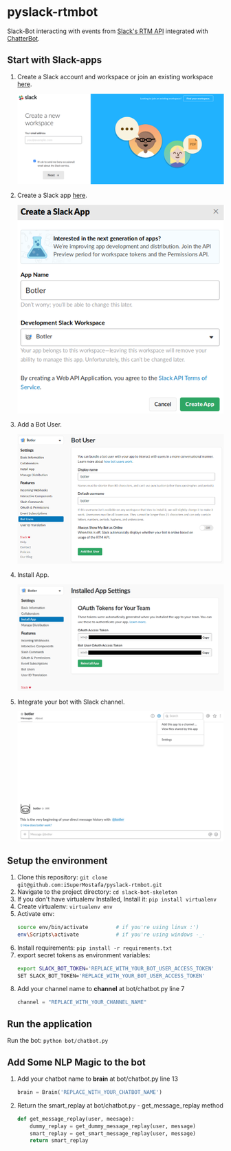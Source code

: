 # pyslack-rtmbot

Slack-Bot interacting with events from [Slack's RTM API](https://api.slack.com/rtm) integrated with [ChatterBot](https://chatterbot.readthedocs.io/en/stable/).

## Start with Slack-apps

1. Create a Slack account and workspace or join an existing workspace [here](https://slack.com/create).

    ![slack-1.png](assets/slack-1.png?raw=true "screenshot #1: create a Slack workspace")

2. Create a Slack app [here](https://api.slack.com/apps).

    ![slack-2.png](assets/slack-2.png?raw=true "screenshot #2: create a Slack app")

3. Add a Bot User.

    ![slack-3.png](assets/slack-3.png?raw=true "screenshot #3: Add a Bot User")

4. Install App.

    ![slack-4.png](assets/slack-4.png?raw=true "screenshot #4: Install App")

5. Integrate your bot with Slack channel.

    ![slack-5.png](assets/slack-5.png?raw=true "screenshot #5: Integrate your bot with Slack channel")

## Setup the environment

1. Clone this repository: `git clone git@github.com:iSuperMostafa/pyslack-rtmbot.git`
2. Navigate to the project directory: `cd slack-bot-skeleton`
3. If you don't have virtualenv Installed, Install it: `pip install virtualenv`
4. Create virtualenv: `virtualenv env`
5. Activate env:
    ```bash
    source env/bin/activate         # if you're using linux :')
    env\Scripts\activate            # if you're using windows -_-
    ```
6. Install requirements: `pip install -r requirements.txt`
7. export secret tokens as environment variables:
    ```bash
    export SLACK_BOT_TOKEN='REPLACE_WITH_YOUR_BOT_USER_ACCESS_TOKEN'    # if you're using linux :')
    SET SLACK_BOT_TOKEN='REPLACE_WITH_YOUR_BOT_USER_ACCESS_TOKEN'       # if you're using windows -_-
    ```
8. Add your channel name to **channel** at bot/chatbot.py line 7
    ```python
    channel = "REPLACE_WITH_YOUR_CHANNEL_NAME"
    ```

## Run the application

Run the bot: `python bot/chatbot.py`

## Add Some NLP Magic to the bot

1. Add your chatbot name to **brain** at bot/chatbot.py line 13
    ```python
    brain = Brain('REPLACE_WITH_YOUR_CHATBOT_NAME')
    ```

2. Return the smart_replay at bot/chatbot.py - get_message_replay method
    ```python
    def get_message_replay(user, meesage):
        dummy_replay = get_dummy_message_replay(user, message)
        smart_replay = get_smart_message_replay(user, message)
        return smart_replay
    ```
